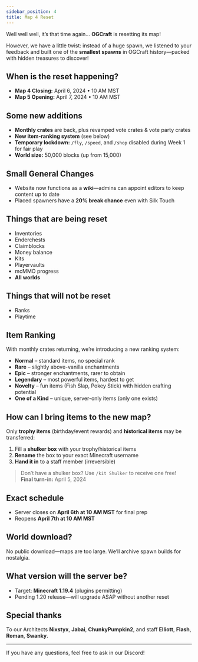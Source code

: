 ```yaml
---
sidebar_position: 4
title: Map 4 Reset
---
```


Well well well, it’s that time again… **OGCraft** is resetting its map!

However, we have a little twist: instead of a huge spawn, we listened to your feedback and built one of the **smallest spawns** in OGCraft history—packed with hidden treasures to discover!

##  When is the reset happening?

- **Map 4 Closing:** April 6, 2024 • 10 AM MST  
- **Map 5 Opening:** April 7, 2024 • 10 AM MST  

##  Some new additions

- **Monthly crates** are back, plus revamped vote crates & vote party crates  
- **New item-ranking system** (see below)  
- **Temporary lockdown:** `/fly`, `/speed`, and `/shop` disabled during Week 1 for fair play  
- **World size:** 50,000 blocks (up from 15,000)

##  Small General Changes

- Website now functions as a **wiki**—admins can appoint editors to keep content up to date  
- Placed spawners have a **20% break chance** even with Silk Touch

##  Things that are being reset

- Inventories  
- Enderchests  
- Claimblocks  
- Money balance  
- Kits  
- Playervaults  
- mcMMO progress  
- **All worlds**

##  Things that will **not** be reset

- Ranks  
- Playtime  

##  Item Ranking

With monthly crates returning, we’re introducing a new ranking system:

- **Normal** – standard items, no special rank  
- **Rare** – slightly above-vanilla enchantments  
- **Epic** – stronger enchantments, rarer to obtain  
- **Legendary** – most powerful items, hardest to get  
- **Novelty** – fun items (Fish Slap, Pokey Stick) with hidden crafting potential  
- **One of a Kind** – unique, server-only items (only one exists)

##  How can I bring items to the new map?

Only **trophy items** (birthday/event rewards) and **historical items** may be transferred:

1. Fill a **shulker box** with your trophy/historical items  
2. **Rename** the box to your exact Minecraft username  
3. **Hand it in** to a staff member (irreversible)

> Don’t have a shulker box? Use `/kit Shulker` to receive one free!  
> **Final turn-in:** April 5, 2024

## Exact schedule

- Server closes on **April 6th at 10 AM MST** for final prep  
- Reopens **April 7th at 10 AM MST**

## World download?

No public download—maps are too large. We’ll archive spawn builds for nostalgia.

##  What version will the server be?

- Target: **Minecraft 1.19.4** (plugins permitting)  
- Pending 1.20 release—will upgrade ASAP without another reset

##  Special thanks

To our Architects **Nixstyx**, **Jabai**, **ChunkyPumpkin2**, and staff **Elliott**, **Flash**, **Roman**, **Swanky**.

---

If you have any questions, feel free to ask in our Discord!

